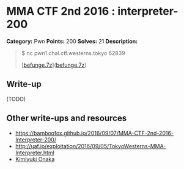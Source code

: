 # MMA CTF 2nd 2016 : interpreter-200

**Category:** Pwn
**Points:** 200
**Solves:** 21
**Description:**

> $ nc pwn1.chal.ctf.westerns.tokyo 62839
>
>
> [[befunge.7z](./befunge.7z)]([befunge.7z](./befunge.7z))
>


## Write-up

(TODO)

## Other write-ups and resources

* https://bamboofox.github.io/2016/09/07/MMA-CTF-2nd-2016-Interpreter-200/
* http://uaf.io/exploitation/2016/09/05/TokyoWesterns-MMA-Interpreter.html
* [Kimiyuki Onaka](https://kimiyuki.net/blog/2016/09/05/twctf-2016-interpreter/)

